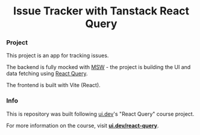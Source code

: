 <h1 align="center">Issue Tracker with Tanstack React Query</h1>

### Project

This project is an app for tracking issues. 

The backend is fully mocked with [MSW](https://mswjs.io) - the project is building the UI and data fetching using [React Query](https://react-query.tanstack.com).

The frontend is built with Vite (React).

### Info

This is repository was built following [ui.dev](https://ui.dev)'s "React Query" course project.

For more information on the course, visit **[ui.dev/react-query](https://ui.dev/react-query)**.
